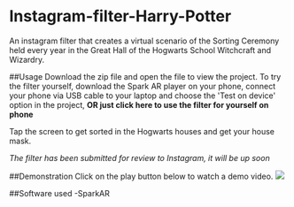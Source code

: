 # Instagram-filter-Harry-Potter
An instagram filter that creates a virtual scenario of the Sorting Ceremony held every year in the Great Hall of the Hogwarts School Witchcraft and Wizardry.

##Usage
Download the zip file and open the file to view the project. To try the filter yourself, download the Spark AR player on your phone, connect your phone via USB cable to your laptop and choose the 'Test on device' option in the project, **OR just click here to use the filter for yourself on phone**

Tap the screen to get sorted in the Hogwarts houses and get your house mask.

*The filter has been submitted for review to Instagram, it will be up soon*

##Demonstration
Click on the play button below to watch a demo video.
[![](http://img.youtube.com/vi/ASKmm6lPlcA/0.jpg)](http://www.youtube.com/watch?v=ASKmm6lPlcA "https://youtu.be/ASKmm6lPlcA/0.jpg")

##Software used
-SparkAR
